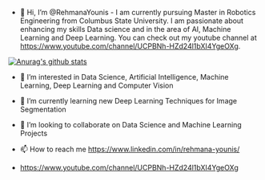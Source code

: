 - 👋 Hi, I’m @RehmanaYounis - I am currently pursuing Master in Robotics Engineering from Columbus State University. I am passionate about enhancing my skills Data science and in the area of AI, Machine Learning and Deep Learning. You can check out my youtube channel at   https://www.youtube.com/channel/UCPBNh-HZd24l1bXI4YgeOXg. 

[![Anurag's github stats](https://github-readme-stats.vercel.app/api?username=RehmanaYounis)](https://github.com/anuraghazra/github-readme-stats)

- 👀 I’m interested in Data Science, Artificial Intelligence, Machine Learning, Deep Learning and Computer Vision

- 🌱 I’m currently learning new Deep Learning Techniques for Image Segmentation
- 💞️ I’m looking to collaborate on Data Science and Machine Learning Projects
- 📫 How to reach me https://www.linkedin.com/in/rehmana-younis/
- https://www.youtube.com/channel/UCPBNh-HZd24l1bXI4YgeOXg

<!---
RehmanaYounis/RehmanaYounis is a ✨ special ✨ repository because its `README.md` (this file) appears on your GitHub profile.
You can click the Preview link to take a look at your changes.
--->
